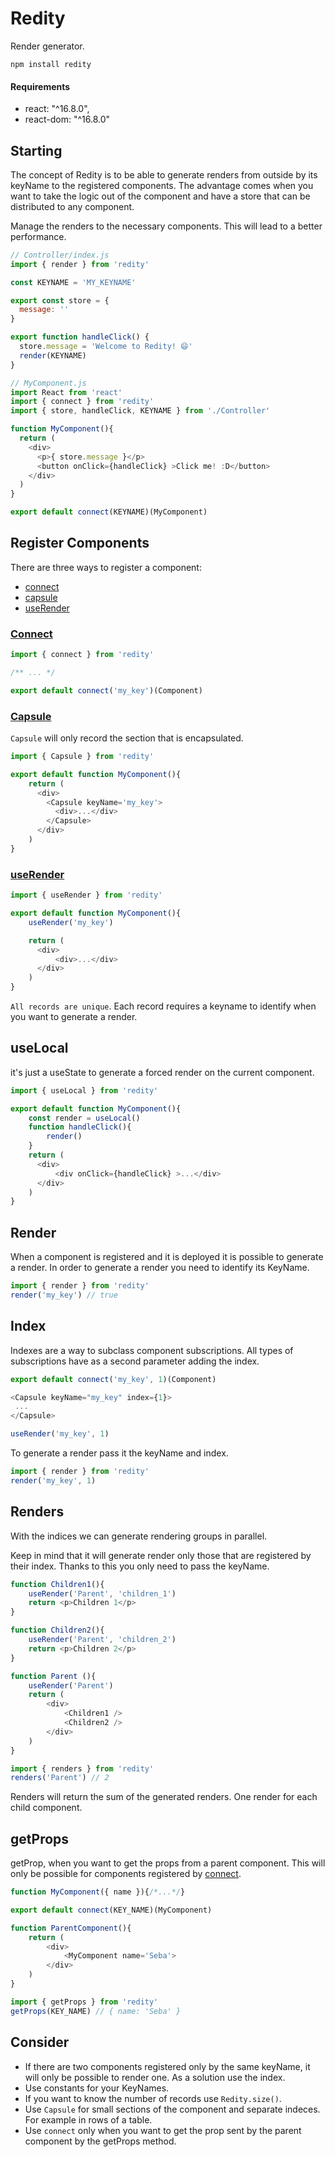 Redity
========

Render generator.

```
npm install redity
```

#### Requirements
* react: "^16.8.0",
* react-dom: "^16.8.0"

## Starting

The concept of Redity is to be able to generate renders from outside by its keyName to the registered components. The advantage comes when you want to take the logic out of the component and have a store that can be distributed to any component.

Manage the renders to the necessary components. This will lead to a better performance.

```js
// Controller/index.js
import { render } from 'redity'

const KEYNAME = 'MY_KEYNAME'

export const store = {
  message: ''
}

export function handleClick() {
  store.message = 'Welcome to Redity! 😄'
  render(KEYNAME)
}
```

```js
// MyComponent.js
import React from 'react'
import { connect } from 'redity'
import { store, handleClick, KEYNAME } from './Controller'

function MyComponent(){
  return (
    <div>
      <p>{ store.message }</p>
      <button onClick={handleClick} >Click me! :D</button>
    </div>
  )
}

export default connect(KEYNAME)(MyComponent)
```

## Register Components

There are three ways to register a component:
* [connect](#Connect)
* [capsule](#Capsule)
* [useRender](#useRender)

### [Connect](#Connect)

```js
import { connect } from 'redity'

/** ... */

export default connect('my_key')(Component)
```

### [Capsule](#Capsule)

`Capsule` will only record the section that is encapsulated.
```js
import { Capsule } from 'redity'

export default function MyComponent(){
    return (
      <div>
        <Capsule keyName='my_key'>
          <div>...</div>
        </Capsule>
      </div>
    )
}
```

### [useRender](#useRender)

```js
import { useRender } from 'redity'

export default function MyComponent(){
    useRender('my_key')

    return (
      <div>
          <div>...</div>
      </div>
    )
}
```

`All records are unique`. Each record requires a keyname to identify when you want to generate a render.

## useLocal

it's just a useState to generate a forced render on the current component.
```js
import { useLocal } from 'redity'

export default function MyComponent(){
    const render = useLocal()
    function handleClick(){
        render()
    }
    return (
      <div>
          <div onClick={handleClick} >...</div>
      </div>
    )
}
```

## Render
When a component is registered and it is deployed it is possible to generate a render. In order to generate a render you need to identify its KeyName.

```js
import { render } from 'redity'
render('my_key') // true
```

## Index
Indexes are a way to subclass component subscriptions.
All types of subscriptions have as a second parameter adding the index.

```js
export default connect('my_key', 1)(Component)
```
```js
<Capsule keyName="my_key" index={1}>
 ...
</Capsule>
```
```js
useRender('my_key', 1)
```
To generate a render pass it the keyName and index.

```js
import { render } from 'redity'
render('my_key', 1)
```

## Renders
With the indices we can generate rendering groups in parallel.

Keep in mind that it will generate render only those that are registered by their index. Thanks to this you only need to pass the keyName.
```js
function Children1(){
    useRender('Parent', 'children_1')
    return <p>Children 1</p>
}

function Children2(){
    useRender('Parent', 'children_2')
    return <p>Children 2</p>
}

function Parent (){
    useRender('Parent')
    return (
        <div>
            <Children1 />
            <Children2 />
        </div>
    )
}
```

```js
import { renders } from 'redity'
renders('Parent') // 2
```
Renders will return the sum of the generated renders. One render for each child component.
## getProps

getProp, when you want to get the props from a parent component. This will only be possible for components registered by [connect](#Connect).

```js
function MyComponent({ name }){/*...*/}

export default connect(KEY_NAME)(MyComponent)
```
```js
function ParentComponent(){
    return (
        <div>
            <MyComponent name='Seba'>
        </div>
    )
}
```
```js
import { getProps } from 'redity'
getProps(KEY_NAME) // { name: 'Seba' }
```

## Consider

* If there are two components registered only by the same keyName, it will only be possible to render one. As a solution use the index.
* Use constants for your KeyNames.
* If you want to know the number of records use `Redity.size()`.
* Use `Capsule` for small sections of the component and separate indeces. For example in rows of a table.
* Use `connect` only when you want to get the prop sent by the parent component by the getProps method.
